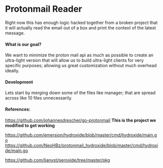 # Protonmail Reader

Right now this has enough logic hacked together from a broken project that it
will actually read the email out of a box and print the context of the latest
message. 

#### What is our goal?
We want to minimize the proton mail api as much as possible to create an
ultra-light version that will allow us to build ultra-light clients for very
specific purposes; allowing us great customization without much overhead
ideally.

#### Development
Lets start by merging down some of the files like manager; that are spread
across like 10 files unnecessarily. 

#### References:

https://github.com/johannesdrescher/go-protonmail **This is the project we
modified to get working**

https://github.com/emersion/hydroxide/blob/master/cmd/hydroxide/main.go
https://github.com/NeoHBz/protonmail_hydroxide/blob/master/cmd/hydroxide/main.go

https://github.com/ljanyst/peroxide/tree/master/pkg
